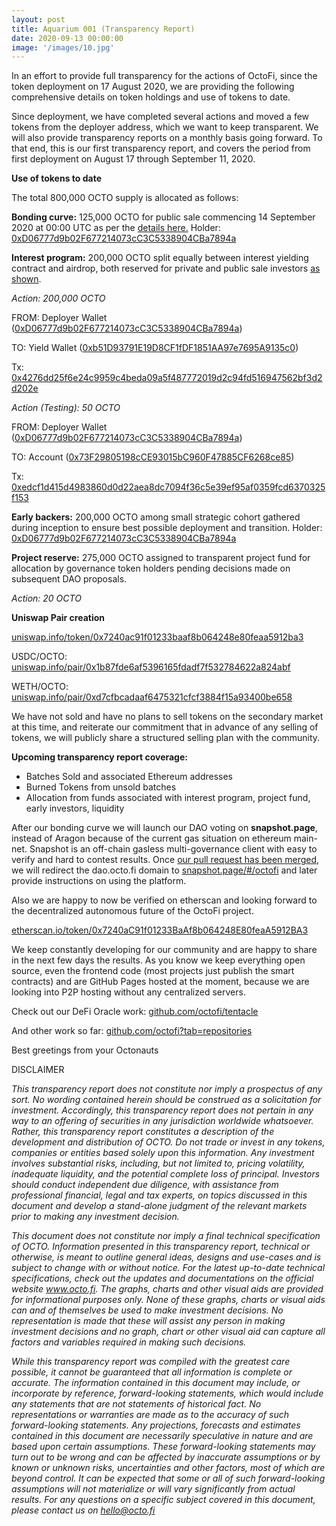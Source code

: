 ```yaml
---
layout: post
title: Aquarium 001 (Transparency Report)
date: 2020-09-13 00:00:00
image: '/images/10.jpg'
---
```


In an effort to provide full transparency for the actions of OctoFi, since the token deployment on 17 August 2020, we are providing the following comprehensive details on token holdings and use of tokens to date.

Since deployment, we have completed several actions and moved a few tokens from the deployer address, which we want to keep transparent. We will also provide transparency reports on a monthly basis going forward. To that end, this is our first transparency report, and covers the period from first deployment on August 17 through September 11, 2020.

**Use of tokens to date**

The total 800,000 OCTO supply is allocated as follows:

**Bonding curve:** 125,000 OCTO for public sale commencing 14 September 2020 at 00:00 UTC as per the [details here.](/project/token) Holder: [0xD06777d9b02F677214073cC3C5338904CBa7894a](https://etherscan.io/address/0xD06777d9b02F677214073cC3C5338904CBa7894a)

**Interest program:** 200,000 OCTO split equally between interest yielding contract and airdrop, both reserved for private and public sale investors [as shown](/blog/interest-pool).

*Action: 200,000 OCTO* 

FROM: Deployer Wallet ([0xD06777d9b02F677214073cC3C5338904CBa7894a](https://etherscan.io/address/0xD06777d9b02F677214073cC3C5338904CBa7894a))

TO: Yield Wallet ([0xb51D93791E19D8CF1fDF1851AA97e7695A9135c0](https://etherscan.io/address/0xb51D93791E19D8CF1fDF1851AA97e7695A9135c0))

Tx: [0x4276dd25f6e24c9959c4beda09a5f487772019d2c94fd516947562bf3d2d202e](https://etherscan.io/tx/0x4276dd25f6e24c9959c4beda09a5f487772019d2c94fd516947562bf3d2d202e)

*Action (Testing): 50 OCTO*

FROM: Deployer Wallet ([0xD06777d9b02F677214073cC3C5338904CBa7894a](https://etherscan.io/address/0xD06777d9b02F677214073cC3C5338904CBa7894a))

TO: Account ([0x73F29805198cCE93015bC960F47885CF6268ce85](https://etherscan.io/address/0x73F29805198cCE93015bC960F47885CF6268ce85))

Tx:
[0xedcf1d415d4983860d0d22aea8dc7094f36c5e39ef95af0359fcd6370325f153](https://etherscan.io/tx/0xedcf1d415d4983860d0d22aea8dc7094f36c5e39ef95af0359fcd6370325f153)

**Early backers:** 200,000 OCTO among small strategic cohort gathered during inception to ensure best possible deployment and transition. Holder: [0xD06777d9b02F677214073cC3C5338904CBa7894a](https://etherscan.io/address/0xD06777d9b02F677214073cC3C5338904CBa7894a)

**Project reserve:** 275,000 OCTO assigned to transparent project fund for allocation by governance token holders pending decisions made on subsequent DAO proposals.
            
*Action: 20 OCTO*
           
**Uniswap Pair creation**

[uniswap.info/token/0x7240ac91f01233baaf8b064248e80feaa5912ba3](https://uniswap.info/token/0x7240ac91f01233baaf8b064248e80feaa5912ba3)

USDC/OCTO: [uniswap.info/pair/0x1b87fde6af5396165fdadf7f532784622a824abf](https://uniswap.info/pair/0x1b87fde6af5396165fdadf7f532784622a824abf)

WETH/OCTO: [uniswap.info/pair/0xd7cfbcadaaf6475321cfcf3884f15a93400be658](https://uniswap.info/pair/0xd7cfbcadaaf6475321cfcf3884f15a93400be658)

We have not sold and have no plans to sell tokens on the secondary market at this time, and reiterate our commitment that in advance of any selling of tokens, we will publicly share a structured selling plan with the community.

**Upcoming transparency report coverage:**
- Batches Sold and associated Ethereum addresses 
- Burned Tokens from unsold batches
- Allocation from funds associated with interest program, project fund, early investors, liquidity

After our bonding curve we will launch our DAO voting on **snapshot.page**, instead of Aragon because of the current gas situation on ethereum main-net. Snapshot is an off-chain gasless multi-governance client with easy to verify and hard to contest results. Once [our pull request has been merged](https://github.com/bonustrack/snapshot-spaces/pull/18), we will redirect the dao.octo.fi domain to [snapshot.page/#/octofi](https://snapshot.page/#/octofi) and later provide instructions on using the platform.

Also we are happy to now be verified on etherscan and looking forward to the decentralized autonomous future of the OctoFi project.

[etherscan.io/token/0x7240aC91f01233BaAf8b064248E80feaA5912BA3](https://etherscan.io/token/0x7240aC91f01233BaAf8b064248E80feaA5912BA3)

We keep constantly developing for our community and are happy to share in the next few days the results. As you know we keep everything open source, even the frontend code (most projects just publish the smart contracts) and are GitHub Pages hosted at the moment, because we are looking into P2P hosting without any centralized servers. 

Check out our DeFi Oracle work: [github.com/octofi/tentacle](https://github.com/octofi/tentacle)

And other work so far: [github.com/octofi?tab=repositories](https://github.com/octofi?tab=repositories)

Best greetings from your Octonauts 

DISCLAIMER

*This transparency report does not constitute nor imply a prospectus of any sort. No wording contained herein should be construed as a solicitation for investment. Accordingly, this transparency report does not pertain in any way to an offering of securities in any jurisdiction worldwide whatsoever. Rather, this transparency report constitutes a description of the development and distribution of OCTO. Do not trade or invest in any tokens, companies or entities based solely upon this information. Any investment involves substantial risks, including, but not limited to, pricing volatility, inadequate liquidity, and the potential complete loss of principal. Investors should conduct independent due diligence, with assistance from professional financial, legal and tax experts, on topics discussed in this document and develop a stand-alone judgment of the relevant markets prior to making any investment decision.*

*This document does not constitute nor imply a final technical specification of OCTO. Information presented in this transparency report, technical or otherwise, is meant to outline general ideas, designs and use-cases and is subject to change with or without notice. For the latest up-to-date technical specifications, check out the updates and documentations on the official website www.octo.fi. The graphs, charts and other visual aids are provided for informational purposes only. None of these graphs, charts or visual aids can and of themselves be used to make investment decisions. No representation is made that these will assist any person in making investment decisions and no graph, chart or other visual aid can capture all factors and variables required in making such decisions.*

*While this transparency report was compiled with the greatest care possible, it cannot be guaranteed that all information is complete or accurate. The information contained in this document may include, or incorporate by reference, forward-looking statements, which would include any statements that are not statements of historical fact. No representations or warranties are made as to the accuracy of such forward-looking statements. Any projections, forecasts and estimates contained in this document are necessarily speculative in nature and are based upon certain assumptions. These forward-looking statements may turn out to be wrong and can be affected by inaccurate assumptions or by known or unknown risks, uncertainties and other factors, most of which are beyond control. It can be expected that some or all of such forward-looking assumptions will not materialize or will vary significantly from actual results. For any questions on a specific subject covered in this document, please contact us on [hello@octo.fi](mailto:hello@octo.fi)*
